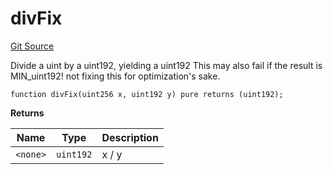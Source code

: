 # divFix
[Git Source](https://github.com/larrythecucumber321/protocol/blob/3222eb21fbb20ddd3d3fa2233072dfa96ea3e340/contracts/libraries/Fixed.sol)

Divide a uint by a uint192, yielding a uint192
This may also fail if the result is MIN_uint192! not fixing this for optimization's sake.


```solidity
function divFix(uint256 x, uint192 y) pure returns (uint192);
```
**Returns**

|Name|Type|Description|
|----|----|-----------|
|`<none>`|`uint192`|x / y|


